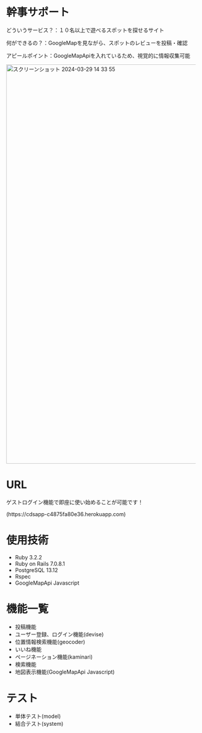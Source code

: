 <h1>幹事サポート</h1>
<p>どういうサービス？：１０名以上で遊べるスポットを探せるサイト</p>
<p>何ができるの？：GoogleMapを見ながら、スポットのレビューを投稿・確認</p>
<p>アピールポイント：GoogleMapApiを入れているため、視覚的に情報収集可能</p>

<img width="1063" alt="スクリーンショット 2024-03-29 14 33 55" src="https://github.com/yuta-shimotsuji/cdsapp/assets/142209347/44a4782d-60b3-4c99-8ff0-820a4722beae">




<h1>URL</h1>
<p>ゲストログイン機能で即座に使い始めることが可能です！</p>
(https://cdsapp-c4875fa80e36.herokuapp.com)





<h1>使用技術</h1>
<ul>
  <li>Ruby 3.2.2</li>
  <li>Ruby on Rails 7.0.8.1</li>
  <li>PostgreSQL 13.12</li>
  <li>Rspec</li>
  <li>GoogleMapApi Javascript</li>
</ul>




<h1>機能一覧</h1>
<ul>
  <li>投稿機能</li>
  <li>ユーザー登録、ログイン機能(devise)</li>
  <li>位置情報検索機能(geocoder)</li>
  <li>いいね機能</li>
  <li>ページネーション機能(kaminari)</li>
  <li>検索機能</li>
  <li>地図表示機能(GoogleMapApi Javascript)</li>
</ul>



<h1>テスト</h1>
<ul>
  <li>単体テスト(model)</li>
  <li>結合テスト(system)</li>
</ul>
